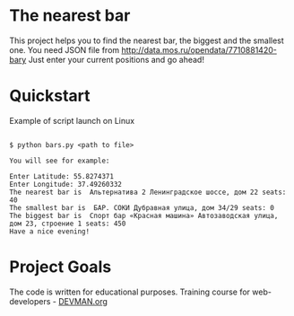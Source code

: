 # The nearest bar

This project helps you to find the nearest bar, the biggest and the smallest one.
You need JSON file from http://data.mos.ru/opendata/7710881420-bary 
Just enter your current positions and go ahead! 

# Quickstart

Example of script launch on Linux

```#!bash

$ python bars.py <path to file>

You will see for example:

Enter Latitude: 55.8274371
Enter Longitude: 37.49260332
The nearest bar is  Альтернатива 2 Ленинградское шоссе, дом 22 seats: 40
The smallest bar is  БАР. СОКИ Дубравная улица, дом 34/29 seats: 0
The biggest bar is  Спорт бар «Красная машина» Автозаводская улица, дом 23, строение 1 seats: 450
Have a nice evening!
```

# Project Goals

The code is written for educational purposes. Training course for web-developers - [DEVMAN.org](https://devman.org)
